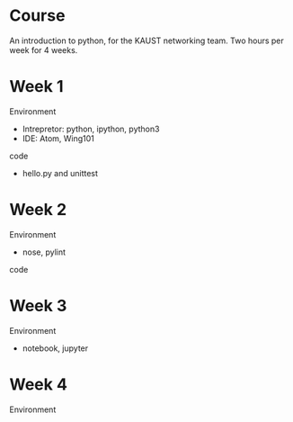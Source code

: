 Course
======

An introduction to python, for the KAUST networking team.  Two hours per week for 4 weeks.



Week 1
======
Environment
* Intrepretor: python, ipython, python3
* IDE: Atom, Wing101

code
* hello.py and unittest


Week 2
======
Environment
* nose, pylint

code


Week 3
======
Environment
* notebook, jupyter


Week 4
======
Environment






